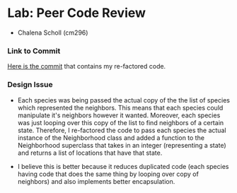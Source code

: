 # Lab: Peer Code Review
+ Chalena Scholl (cm296)

### Link to Commit
[Here is the commit](https://git.cs.duke.edu/CompSci308_2016Fall/cellsociety_team17/commit/bb5e73b94b42d49ee377c20db42720a19dfbfbb2) 
that contains my re-factored code.

### Design Issue
+ Each species was being passed the actual copy of the the list of species which represented the neighbors. This
  means that each species could manipulate it's neighbors however it wanted. Moreover, each species was just looping 
  over this copy of the list to find neighbors of a certain state. Therefore, I re-factored the code to 
  pass each species the actual instance of the Neighborhood class and added a function to the Neighborhood superclass
  that takes in an integer (representing a state) and returns a list of locations that have that state.
  
+ I believe this is better because it reduces duplicated code (each species having code that does the same thing by looping over copy of neighbors) and also implements better encapsulation.